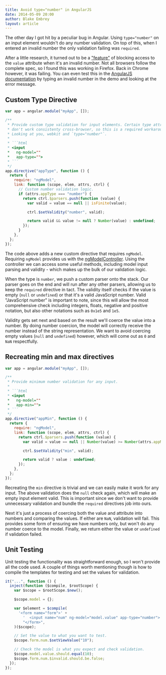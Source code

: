 ```yaml
---
title: Avoid type="number" in AngularJS
date: 2014-05-09 20:00
author: Blake Embrey
layout: article
---
```


The other day I got hit by a peculiar bug in Angular. Using `type="number"` on an input element wouldn't do any number validation. On top of this, when I entered an invalid number the only validation failing was `required`.

After a little research, it turned out to be a ["feature"](http://www.w3.org/TR/html5/forms.html#number-state-%28type=number%29) of blocking access to the `value` attribute when it's an invalid number. Not all browsers follow the complete spec, so I found this was working in Firefox. Back in Chrome however, it was failing. You can even test this in the [AngularJS documentation](https://docs.angularjs.org/api/ng/input/input%5Bnumber%5D) by typing an invalid number in the demo and looking at the error message.

## Custom Type Directive

````javascript
var app = angular.module("myApp", []);

/**
 * Provide custom type validation for input elements. Certain type attributes
 * don't work consistenty cross-browser, so this is a required workaround.
 * Looking at you, webkit and `type="number"`.
 *
 * ```html
 * <input
 *   ng-model=""
 *   app-type="">
 * ```
 */
app.directive("appType", function () {
  return {
    require: "ngModel",
    link: function (scope, elem, attrs, ctrl) {
      // Custom number validation logic.
      if (attrs.appType === "number") {
        return ctrl.$parsers.push(function (value) {
          var valid = value == null || isFinite(value);

          ctrl.$setValidity("number", valid);

          return valid && value != null ? Number(value) : undefined;
        });
      }
    },
  };
});
````

The code above adds a new custom directive that requires `ngModel`. Requiring `ngModel` provides us with the [ngModelController](http://docs.angularjs.org/api/ng.directive:ngModel.NgModelController). Using the controller we can access some useful methods, including model input parsing and validity - which makes up the bulk of our validation logic.

When the type is `number`, we push a custom parser onto the stack. Our parser goes on the end and will run after any other parsers, allowing us to keep the `required` directive in tact. The validity itself checks if the value is empty (`null` or `undefined`) or that it's a valid JavaScript number. Valid "JavaScript number" is important to note, since this will allow the most comprehensive check including integers, floats, negative and positive notation, but also other notations such as `0x1e5` and `1e5`.

Validity gets set next and based on the result we'll coerce the value into a number. By doing number coercion, the model will correctly receive the number instead of the string representation. We want to avoid coercing empty values (`null` and `undefined`) however, which will come out as `0` and `NaN` respectfully.

## Recreating min and max directives

````javascript
var app = angular.module("myApp", []);

/**
 * Provide minimum number validation for any input.
 *
 * ```html
 * <input
 *   ng-model=""
 *   app-min="">
 * ```
 */
app.directive("appMin", function () {
  return {
    require: "ngModel",
    link: function (scope, elem, attrs, ctrl) {
      return ctrl.$parsers.push(function (value) {
        var valid = value == null || Number(value) >= Number(attrs.appMin);

        ctrl.$setValidity("min", valid);

        return valid ? value : undefined;
      });
    },
  };
});
````

Recreating the `min` directive is trivial and we can easily make it work for any input. The above validation does the `null` check again, which will make an empty input element valid. This is important since we don't want to provide unnecessary validation and bundle the `required` directives job into ours.

Next it's just a process of coercing both the value and attribute into numbers and comparing the values. If either are `NaN`, validation will fail. This provides some form of ensuring we have numbers only, but won't do any number coerce to the model. Finally, we return either the value or `undefined` if validation failed.

## Unit Testing

Unit testing the functionality was straightforward enough, so I won't provide all the code used. A couple of things worth mentioning though is how to compile the templates for testing and set the values for validation.

```javascript
it("...", function () {
  inject(function ($compile, $rootScope) {
    var $scope = $rootScope.$new();

    $scope.model = {};

    var $element = $compile(
      '<form name="form">' +
        '  <input name="num" ng-model="model.value" app-type="number">' +
        "</form>",
    )($scope);

    // Set the value to what you want to test.
    $scope.form.num.$setViewValue("10");

    // Check the model is what you expect and check validation.
    $scope.model.value.should.equal(10);
    $scope.form.num.$invalid.should.be.false;
  });
});
```
